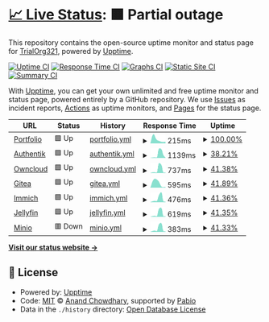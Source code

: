 # [📈 Live Status](https://status.adityaap.tech): <!--live status--> **🟧 Partial outage**

This repository contains the open-source uptime monitor and status page for [TrialOrg321](https://status.adityaap.tech), powered by [Upptime](https://github.com/upptime/upptime).

[![Uptime CI](https://github.com/TrialOrg321/homelab-monitor/workflows/Uptime%20CI/badge.svg)](https://github.com/TrialOrg321/homelab-monitor/actions?query=workflow%3A%22Uptime+CI%22)
[![Response Time CI](https://github.com/TrialOrg321/homelab-monitor/workflows/Response%20Time%20CI/badge.svg)](https://github.com/TrialOrg321/homelab-monitor/actions?query=workflow%3A%22Response+Time+CI%22)
[![Graphs CI](https://github.com/TrialOrg321/homelab-monitor/workflows/Graphs%20CI/badge.svg)](https://github.com/TrialOrg321/homelab-monitor/actions?query=workflow%3A%22Graphs+CI%22)
[![Static Site CI](https://github.com/TrialOrg321/homelab-monitor/workflows/Static%20Site%20CI/badge.svg)](https://github.com/TrialOrg321/homelab-monitor/actions?query=workflow%3A%22Static+Site+CI%22)
[![Summary CI](https://github.com/TrialOrg321/homelab-monitor/workflows/Summary%20CI/badge.svg)](https://github.com/TrialOrg321/homelab-monitor/actions?query=workflow%3A%22Summary+CI%22)

With [Upptime](https://upptime.js.org), you can get your own unlimited and free uptime monitor and status page, powered entirely by a GitHub repository. We use [Issues](https://github.com/TrialOrg321/homelab-monitor/issues) as incident reports, [Actions](https://github.com/TrialOrg321/homelab-monitor/actions) as uptime monitors, and [Pages](https://status.adityaap.tech) for the status page.

<!--start: status pages-->
<!-- This summary is generated by Upptime (https://github.com/upptime/upptime) -->
<!-- Do not edit this manually, your changes will be overwritten -->
<!-- prettier-ignore -->
| URL | Status | History | Response Time | Uptime |
| --- | ------ | ------- | ------------- | ------ |
| <img alt="" src="https://icons.duckduckgo.com/ip3/adityaap.tech.ico" height="13"> [Portfolio](https://adityaap.tech) | 🟩 Up | [portfolio.yml](https://github.com/TrialOrg321/homelab-monitor/commits/HEAD/history/portfolio.yml) | <details><summary><img alt="Response time graph" src="./graphs/portfolio/response-time-week.png" height="20"> 215ms</summary><br><a href="https://status.adityaap.tech/history/portfolio"><img alt="Response time 215" src="https://img.shields.io/endpoint?url=https%3A%2F%2Fraw.githubusercontent.com%2FTrialOrg321%2Fhomelab-monitor%2FHEAD%2Fapi%2Fportfolio%2Fresponse-time.json"></a><br><a href="https://status.adityaap.tech/history/portfolio"><img alt="24-hour response time 215" src="https://img.shields.io/endpoint?url=https%3A%2F%2Fraw.githubusercontent.com%2FTrialOrg321%2Fhomelab-monitor%2FHEAD%2Fapi%2Fportfolio%2Fresponse-time-day.json"></a><br><a href="https://status.adityaap.tech/history/portfolio"><img alt="7-day response time 215" src="https://img.shields.io/endpoint?url=https%3A%2F%2Fraw.githubusercontent.com%2FTrialOrg321%2Fhomelab-monitor%2FHEAD%2Fapi%2Fportfolio%2Fresponse-time-week.json"></a><br><a href="https://status.adityaap.tech/history/portfolio"><img alt="30-day response time 215" src="https://img.shields.io/endpoint?url=https%3A%2F%2Fraw.githubusercontent.com%2FTrialOrg321%2Fhomelab-monitor%2FHEAD%2Fapi%2Fportfolio%2Fresponse-time-month.json"></a><br><a href="https://status.adityaap.tech/history/portfolio"><img alt="1-year response time 215" src="https://img.shields.io/endpoint?url=https%3A%2F%2Fraw.githubusercontent.com%2FTrialOrg321%2Fhomelab-monitor%2FHEAD%2Fapi%2Fportfolio%2Fresponse-time-year.json"></a></details> | <details><summary><a href="https://status.adityaap.tech/history/portfolio">100.00%</a></summary><a href="https://status.adityaap.tech/history/portfolio"><img alt="All-time uptime 100.00%" src="https://img.shields.io/endpoint?url=https%3A%2F%2Fraw.githubusercontent.com%2FTrialOrg321%2Fhomelab-monitor%2FHEAD%2Fapi%2Fportfolio%2Fuptime.json"></a><br><a href="https://status.adityaap.tech/history/portfolio"><img alt="24-hour uptime 100.00%" src="https://img.shields.io/endpoint?url=https%3A%2F%2Fraw.githubusercontent.com%2FTrialOrg321%2Fhomelab-monitor%2FHEAD%2Fapi%2Fportfolio%2Fuptime-day.json"></a><br><a href="https://status.adityaap.tech/history/portfolio"><img alt="7-day uptime 100.00%" src="https://img.shields.io/endpoint?url=https%3A%2F%2Fraw.githubusercontent.com%2FTrialOrg321%2Fhomelab-monitor%2FHEAD%2Fapi%2Fportfolio%2Fuptime-week.json"></a><br><a href="https://status.adityaap.tech/history/portfolio"><img alt="30-day uptime 100.00%" src="https://img.shields.io/endpoint?url=https%3A%2F%2Fraw.githubusercontent.com%2FTrialOrg321%2Fhomelab-monitor%2FHEAD%2Fapi%2Fportfolio%2Fuptime-month.json"></a><br><a href="https://status.adityaap.tech/history/portfolio"><img alt="1-year uptime 100.00%" src="https://img.shields.io/endpoint?url=https%3A%2F%2Fraw.githubusercontent.com%2FTrialOrg321%2Fhomelab-monitor%2FHEAD%2Fapi%2Fportfolio%2Fuptime-year.json"></a></details>
| <img alt="" src="https://icons.duckduckgo.com/ip3/auth.adityaap.tech.ico" height="13"> [Authentik](https://auth.adityaap.tech) | 🟩 Up | [authentik.yml](https://github.com/TrialOrg321/homelab-monitor/commits/HEAD/history/authentik.yml) | <details><summary><img alt="Response time graph" src="./graphs/authentik/response-time-week.png" height="20"> 1139ms</summary><br><a href="https://status.adityaap.tech/history/authentik"><img alt="Response time 1139" src="https://img.shields.io/endpoint?url=https%3A%2F%2Fraw.githubusercontent.com%2FTrialOrg321%2Fhomelab-monitor%2FHEAD%2Fapi%2Fauthentik%2Fresponse-time.json"></a><br><a href="https://status.adityaap.tech/history/authentik"><img alt="24-hour response time 1139" src="https://img.shields.io/endpoint?url=https%3A%2F%2Fraw.githubusercontent.com%2FTrialOrg321%2Fhomelab-monitor%2FHEAD%2Fapi%2Fauthentik%2Fresponse-time-day.json"></a><br><a href="https://status.adityaap.tech/history/authentik"><img alt="7-day response time 1139" src="https://img.shields.io/endpoint?url=https%3A%2F%2Fraw.githubusercontent.com%2FTrialOrg321%2Fhomelab-monitor%2FHEAD%2Fapi%2Fauthentik%2Fresponse-time-week.json"></a><br><a href="https://status.adityaap.tech/history/authentik"><img alt="30-day response time 1139" src="https://img.shields.io/endpoint?url=https%3A%2F%2Fraw.githubusercontent.com%2FTrialOrg321%2Fhomelab-monitor%2FHEAD%2Fapi%2Fauthentik%2Fresponse-time-month.json"></a><br><a href="https://status.adityaap.tech/history/authentik"><img alt="1-year response time 1139" src="https://img.shields.io/endpoint?url=https%3A%2F%2Fraw.githubusercontent.com%2FTrialOrg321%2Fhomelab-monitor%2FHEAD%2Fapi%2Fauthentik%2Fresponse-time-year.json"></a></details> | <details><summary><a href="https://status.adityaap.tech/history/authentik">38.21%</a></summary><a href="https://status.adityaap.tech/history/authentik"><img alt="All-time uptime 38.21%" src="https://img.shields.io/endpoint?url=https%3A%2F%2Fraw.githubusercontent.com%2FTrialOrg321%2Fhomelab-monitor%2FHEAD%2Fapi%2Fauthentik%2Fuptime.json"></a><br><a href="https://status.adityaap.tech/history/authentik"><img alt="24-hour uptime 38.21%" src="https://img.shields.io/endpoint?url=https%3A%2F%2Fraw.githubusercontent.com%2FTrialOrg321%2Fhomelab-monitor%2FHEAD%2Fapi%2Fauthentik%2Fuptime-day.json"></a><br><a href="https://status.adityaap.tech/history/authentik"><img alt="7-day uptime 38.21%" src="https://img.shields.io/endpoint?url=https%3A%2F%2Fraw.githubusercontent.com%2FTrialOrg321%2Fhomelab-monitor%2FHEAD%2Fapi%2Fauthentik%2Fuptime-week.json"></a><br><a href="https://status.adityaap.tech/history/authentik"><img alt="30-day uptime 38.21%" src="https://img.shields.io/endpoint?url=https%3A%2F%2Fraw.githubusercontent.com%2FTrialOrg321%2Fhomelab-monitor%2FHEAD%2Fapi%2Fauthentik%2Fuptime-month.json"></a><br><a href="https://status.adityaap.tech/history/authentik"><img alt="1-year uptime 38.21%" src="https://img.shields.io/endpoint?url=https%3A%2F%2Fraw.githubusercontent.com%2FTrialOrg321%2Fhomelab-monitor%2FHEAD%2Fapi%2Fauthentik%2Fuptime-year.json"></a></details>
| <img alt="" src="https://icons.duckduckgo.com/ip3/owncloud.adityaap.tech.ico" height="13"> [Owncloud](https://owncloud.adityaap.tech) | 🟩 Up | [owncloud.yml](https://github.com/TrialOrg321/homelab-monitor/commits/HEAD/history/owncloud.yml) | <details><summary><img alt="Response time graph" src="./graphs/owncloud/response-time-week.png" height="20"> 737ms</summary><br><a href="https://status.adityaap.tech/history/owncloud"><img alt="Response time 737" src="https://img.shields.io/endpoint?url=https%3A%2F%2Fraw.githubusercontent.com%2FTrialOrg321%2Fhomelab-monitor%2FHEAD%2Fapi%2Fowncloud%2Fresponse-time.json"></a><br><a href="https://status.adityaap.tech/history/owncloud"><img alt="24-hour response time 737" src="https://img.shields.io/endpoint?url=https%3A%2F%2Fraw.githubusercontent.com%2FTrialOrg321%2Fhomelab-monitor%2FHEAD%2Fapi%2Fowncloud%2Fresponse-time-day.json"></a><br><a href="https://status.adityaap.tech/history/owncloud"><img alt="7-day response time 737" src="https://img.shields.io/endpoint?url=https%3A%2F%2Fraw.githubusercontent.com%2FTrialOrg321%2Fhomelab-monitor%2FHEAD%2Fapi%2Fowncloud%2Fresponse-time-week.json"></a><br><a href="https://status.adityaap.tech/history/owncloud"><img alt="30-day response time 737" src="https://img.shields.io/endpoint?url=https%3A%2F%2Fraw.githubusercontent.com%2FTrialOrg321%2Fhomelab-monitor%2FHEAD%2Fapi%2Fowncloud%2Fresponse-time-month.json"></a><br><a href="https://status.adityaap.tech/history/owncloud"><img alt="1-year response time 737" src="https://img.shields.io/endpoint?url=https%3A%2F%2Fraw.githubusercontent.com%2FTrialOrg321%2Fhomelab-monitor%2FHEAD%2Fapi%2Fowncloud%2Fresponse-time-year.json"></a></details> | <details><summary><a href="https://status.adityaap.tech/history/owncloud">41.38%</a></summary><a href="https://status.adityaap.tech/history/owncloud"><img alt="All-time uptime 41.38%" src="https://img.shields.io/endpoint?url=https%3A%2F%2Fraw.githubusercontent.com%2FTrialOrg321%2Fhomelab-monitor%2FHEAD%2Fapi%2Fowncloud%2Fuptime.json"></a><br><a href="https://status.adityaap.tech/history/owncloud"><img alt="24-hour uptime 41.38%" src="https://img.shields.io/endpoint?url=https%3A%2F%2Fraw.githubusercontent.com%2FTrialOrg321%2Fhomelab-monitor%2FHEAD%2Fapi%2Fowncloud%2Fuptime-day.json"></a><br><a href="https://status.adityaap.tech/history/owncloud"><img alt="7-day uptime 41.38%" src="https://img.shields.io/endpoint?url=https%3A%2F%2Fraw.githubusercontent.com%2FTrialOrg321%2Fhomelab-monitor%2FHEAD%2Fapi%2Fowncloud%2Fuptime-week.json"></a><br><a href="https://status.adityaap.tech/history/owncloud"><img alt="30-day uptime 41.38%" src="https://img.shields.io/endpoint?url=https%3A%2F%2Fraw.githubusercontent.com%2FTrialOrg321%2Fhomelab-monitor%2FHEAD%2Fapi%2Fowncloud%2Fuptime-month.json"></a><br><a href="https://status.adityaap.tech/history/owncloud"><img alt="1-year uptime 41.38%" src="https://img.shields.io/endpoint?url=https%3A%2F%2Fraw.githubusercontent.com%2FTrialOrg321%2Fhomelab-monitor%2FHEAD%2Fapi%2Fowncloud%2Fuptime-year.json"></a></details>
| <img alt="" src="https://icons.duckduckgo.com/ip3/git.adityaap.tech.ico" height="13"> [Gitea](https://git.adityaap.tech) | 🟩 Up | [gitea.yml](https://github.com/TrialOrg321/homelab-monitor/commits/HEAD/history/gitea.yml) | <details><summary><img alt="Response time graph" src="./graphs/gitea/response-time-week.png" height="20"> 595ms</summary><br><a href="https://status.adityaap.tech/history/gitea"><img alt="Response time 595" src="https://img.shields.io/endpoint?url=https%3A%2F%2Fraw.githubusercontent.com%2FTrialOrg321%2Fhomelab-monitor%2FHEAD%2Fapi%2Fgitea%2Fresponse-time.json"></a><br><a href="https://status.adityaap.tech/history/gitea"><img alt="24-hour response time 595" src="https://img.shields.io/endpoint?url=https%3A%2F%2Fraw.githubusercontent.com%2FTrialOrg321%2Fhomelab-monitor%2FHEAD%2Fapi%2Fgitea%2Fresponse-time-day.json"></a><br><a href="https://status.adityaap.tech/history/gitea"><img alt="7-day response time 595" src="https://img.shields.io/endpoint?url=https%3A%2F%2Fraw.githubusercontent.com%2FTrialOrg321%2Fhomelab-monitor%2FHEAD%2Fapi%2Fgitea%2Fresponse-time-week.json"></a><br><a href="https://status.adityaap.tech/history/gitea"><img alt="30-day response time 595" src="https://img.shields.io/endpoint?url=https%3A%2F%2Fraw.githubusercontent.com%2FTrialOrg321%2Fhomelab-monitor%2FHEAD%2Fapi%2Fgitea%2Fresponse-time-month.json"></a><br><a href="https://status.adityaap.tech/history/gitea"><img alt="1-year response time 595" src="https://img.shields.io/endpoint?url=https%3A%2F%2Fraw.githubusercontent.com%2FTrialOrg321%2Fhomelab-monitor%2FHEAD%2Fapi%2Fgitea%2Fresponse-time-year.json"></a></details> | <details><summary><a href="https://status.adityaap.tech/history/gitea">41.89%</a></summary><a href="https://status.adityaap.tech/history/gitea"><img alt="All-time uptime 41.89%" src="https://img.shields.io/endpoint?url=https%3A%2F%2Fraw.githubusercontent.com%2FTrialOrg321%2Fhomelab-monitor%2FHEAD%2Fapi%2Fgitea%2Fuptime.json"></a><br><a href="https://status.adityaap.tech/history/gitea"><img alt="24-hour uptime 41.89%" src="https://img.shields.io/endpoint?url=https%3A%2F%2Fraw.githubusercontent.com%2FTrialOrg321%2Fhomelab-monitor%2FHEAD%2Fapi%2Fgitea%2Fuptime-day.json"></a><br><a href="https://status.adityaap.tech/history/gitea"><img alt="7-day uptime 41.89%" src="https://img.shields.io/endpoint?url=https%3A%2F%2Fraw.githubusercontent.com%2FTrialOrg321%2Fhomelab-monitor%2FHEAD%2Fapi%2Fgitea%2Fuptime-week.json"></a><br><a href="https://status.adityaap.tech/history/gitea"><img alt="30-day uptime 41.89%" src="https://img.shields.io/endpoint?url=https%3A%2F%2Fraw.githubusercontent.com%2FTrialOrg321%2Fhomelab-monitor%2FHEAD%2Fapi%2Fgitea%2Fuptime-month.json"></a><br><a href="https://status.adityaap.tech/history/gitea"><img alt="1-year uptime 41.89%" src="https://img.shields.io/endpoint?url=https%3A%2F%2Fraw.githubusercontent.com%2FTrialOrg321%2Fhomelab-monitor%2FHEAD%2Fapi%2Fgitea%2Fuptime-year.json"></a></details>
| <img alt="" src="https://icons.duckduckgo.com/ip3/immich.adityaap.tech.ico" height="13"> [Immich](https://immich.adityaap.tech) | 🟩 Up | [immich.yml](https://github.com/TrialOrg321/homelab-monitor/commits/HEAD/history/immich.yml) | <details><summary><img alt="Response time graph" src="./graphs/immich/response-time-week.png" height="20"> 476ms</summary><br><a href="https://status.adityaap.tech/history/immich"><img alt="Response time 476" src="https://img.shields.io/endpoint?url=https%3A%2F%2Fraw.githubusercontent.com%2FTrialOrg321%2Fhomelab-monitor%2FHEAD%2Fapi%2Fimmich%2Fresponse-time.json"></a><br><a href="https://status.adityaap.tech/history/immich"><img alt="24-hour response time 476" src="https://img.shields.io/endpoint?url=https%3A%2F%2Fraw.githubusercontent.com%2FTrialOrg321%2Fhomelab-monitor%2FHEAD%2Fapi%2Fimmich%2Fresponse-time-day.json"></a><br><a href="https://status.adityaap.tech/history/immich"><img alt="7-day response time 476" src="https://img.shields.io/endpoint?url=https%3A%2F%2Fraw.githubusercontent.com%2FTrialOrg321%2Fhomelab-monitor%2FHEAD%2Fapi%2Fimmich%2Fresponse-time-week.json"></a><br><a href="https://status.adityaap.tech/history/immich"><img alt="30-day response time 476" src="https://img.shields.io/endpoint?url=https%3A%2F%2Fraw.githubusercontent.com%2FTrialOrg321%2Fhomelab-monitor%2FHEAD%2Fapi%2Fimmich%2Fresponse-time-month.json"></a><br><a href="https://status.adityaap.tech/history/immich"><img alt="1-year response time 476" src="https://img.shields.io/endpoint?url=https%3A%2F%2Fraw.githubusercontent.com%2FTrialOrg321%2Fhomelab-monitor%2FHEAD%2Fapi%2Fimmich%2Fresponse-time-year.json"></a></details> | <details><summary><a href="https://status.adityaap.tech/history/immich">41.36%</a></summary><a href="https://status.adityaap.tech/history/immich"><img alt="All-time uptime 41.36%" src="https://img.shields.io/endpoint?url=https%3A%2F%2Fraw.githubusercontent.com%2FTrialOrg321%2Fhomelab-monitor%2FHEAD%2Fapi%2Fimmich%2Fuptime.json"></a><br><a href="https://status.adityaap.tech/history/immich"><img alt="24-hour uptime 41.36%" src="https://img.shields.io/endpoint?url=https%3A%2F%2Fraw.githubusercontent.com%2FTrialOrg321%2Fhomelab-monitor%2FHEAD%2Fapi%2Fimmich%2Fuptime-day.json"></a><br><a href="https://status.adityaap.tech/history/immich"><img alt="7-day uptime 41.36%" src="https://img.shields.io/endpoint?url=https%3A%2F%2Fraw.githubusercontent.com%2FTrialOrg321%2Fhomelab-monitor%2FHEAD%2Fapi%2Fimmich%2Fuptime-week.json"></a><br><a href="https://status.adityaap.tech/history/immich"><img alt="30-day uptime 41.36%" src="https://img.shields.io/endpoint?url=https%3A%2F%2Fraw.githubusercontent.com%2FTrialOrg321%2Fhomelab-monitor%2FHEAD%2Fapi%2Fimmich%2Fuptime-month.json"></a><br><a href="https://status.adityaap.tech/history/immich"><img alt="1-year uptime 41.36%" src="https://img.shields.io/endpoint?url=https%3A%2F%2Fraw.githubusercontent.com%2FTrialOrg321%2Fhomelab-monitor%2FHEAD%2Fapi%2Fimmich%2Fuptime-year.json"></a></details>
| <img alt="" src="https://icons.duckduckgo.com/ip3/jellyfin.adityaap.tech.ico" height="13"> [Jellyfin](https://jellyfin.adityaap.tech) | 🟩 Up | [jellyfin.yml](https://github.com/TrialOrg321/homelab-monitor/commits/HEAD/history/jellyfin.yml) | <details><summary><img alt="Response time graph" src="./graphs/jellyfin/response-time-week.png" height="20"> 619ms</summary><br><a href="https://status.adityaap.tech/history/jellyfin"><img alt="Response time 619" src="https://img.shields.io/endpoint?url=https%3A%2F%2Fraw.githubusercontent.com%2FTrialOrg321%2Fhomelab-monitor%2FHEAD%2Fapi%2Fjellyfin%2Fresponse-time.json"></a><br><a href="https://status.adityaap.tech/history/jellyfin"><img alt="24-hour response time 619" src="https://img.shields.io/endpoint?url=https%3A%2F%2Fraw.githubusercontent.com%2FTrialOrg321%2Fhomelab-monitor%2FHEAD%2Fapi%2Fjellyfin%2Fresponse-time-day.json"></a><br><a href="https://status.adityaap.tech/history/jellyfin"><img alt="7-day response time 619" src="https://img.shields.io/endpoint?url=https%3A%2F%2Fraw.githubusercontent.com%2FTrialOrg321%2Fhomelab-monitor%2FHEAD%2Fapi%2Fjellyfin%2Fresponse-time-week.json"></a><br><a href="https://status.adityaap.tech/history/jellyfin"><img alt="30-day response time 619" src="https://img.shields.io/endpoint?url=https%3A%2F%2Fraw.githubusercontent.com%2FTrialOrg321%2Fhomelab-monitor%2FHEAD%2Fapi%2Fjellyfin%2Fresponse-time-month.json"></a><br><a href="https://status.adityaap.tech/history/jellyfin"><img alt="1-year response time 619" src="https://img.shields.io/endpoint?url=https%3A%2F%2Fraw.githubusercontent.com%2FTrialOrg321%2Fhomelab-monitor%2FHEAD%2Fapi%2Fjellyfin%2Fresponse-time-year.json"></a></details> | <details><summary><a href="https://status.adityaap.tech/history/jellyfin">41.35%</a></summary><a href="https://status.adityaap.tech/history/jellyfin"><img alt="All-time uptime 41.35%" src="https://img.shields.io/endpoint?url=https%3A%2F%2Fraw.githubusercontent.com%2FTrialOrg321%2Fhomelab-monitor%2FHEAD%2Fapi%2Fjellyfin%2Fuptime.json"></a><br><a href="https://status.adityaap.tech/history/jellyfin"><img alt="24-hour uptime 41.35%" src="https://img.shields.io/endpoint?url=https%3A%2F%2Fraw.githubusercontent.com%2FTrialOrg321%2Fhomelab-monitor%2FHEAD%2Fapi%2Fjellyfin%2Fuptime-day.json"></a><br><a href="https://status.adityaap.tech/history/jellyfin"><img alt="7-day uptime 41.35%" src="https://img.shields.io/endpoint?url=https%3A%2F%2Fraw.githubusercontent.com%2FTrialOrg321%2Fhomelab-monitor%2FHEAD%2Fapi%2Fjellyfin%2Fuptime-week.json"></a><br><a href="https://status.adityaap.tech/history/jellyfin"><img alt="30-day uptime 41.35%" src="https://img.shields.io/endpoint?url=https%3A%2F%2Fraw.githubusercontent.com%2FTrialOrg321%2Fhomelab-monitor%2FHEAD%2Fapi%2Fjellyfin%2Fuptime-month.json"></a><br><a href="https://status.adityaap.tech/history/jellyfin"><img alt="1-year uptime 41.35%" src="https://img.shields.io/endpoint?url=https%3A%2F%2Fraw.githubusercontent.com%2FTrialOrg321%2Fhomelab-monitor%2FHEAD%2Fapi%2Fjellyfin%2Fuptime-year.json"></a></details>
| <img alt="" src="https://icons.duckduckgo.com/ip3/minio-console.adityaap.tech.ico" height="13"> [Minio](https://minio-console.adityaap.tech) | 🟥 Down | [minio.yml](https://github.com/TrialOrg321/homelab-monitor/commits/HEAD/history/minio.yml) | <details><summary><img alt="Response time graph" src="./graphs/minio/response-time-week.png" height="20"> 383ms</summary><br><a href="https://status.adityaap.tech/history/minio"><img alt="Response time 383" src="https://img.shields.io/endpoint?url=https%3A%2F%2Fraw.githubusercontent.com%2FTrialOrg321%2Fhomelab-monitor%2FHEAD%2Fapi%2Fminio%2Fresponse-time.json"></a><br><a href="https://status.adityaap.tech/history/minio"><img alt="24-hour response time 383" src="https://img.shields.io/endpoint?url=https%3A%2F%2Fraw.githubusercontent.com%2FTrialOrg321%2Fhomelab-monitor%2FHEAD%2Fapi%2Fminio%2Fresponse-time-day.json"></a><br><a href="https://status.adityaap.tech/history/minio"><img alt="7-day response time 383" src="https://img.shields.io/endpoint?url=https%3A%2F%2Fraw.githubusercontent.com%2FTrialOrg321%2Fhomelab-monitor%2FHEAD%2Fapi%2Fminio%2Fresponse-time-week.json"></a><br><a href="https://status.adityaap.tech/history/minio"><img alt="30-day response time 383" src="https://img.shields.io/endpoint?url=https%3A%2F%2Fraw.githubusercontent.com%2FTrialOrg321%2Fhomelab-monitor%2FHEAD%2Fapi%2Fminio%2Fresponse-time-month.json"></a><br><a href="https://status.adityaap.tech/history/minio"><img alt="1-year response time 383" src="https://img.shields.io/endpoint?url=https%3A%2F%2Fraw.githubusercontent.com%2FTrialOrg321%2Fhomelab-monitor%2FHEAD%2Fapi%2Fminio%2Fresponse-time-year.json"></a></details> | <details><summary><a href="https://status.adityaap.tech/history/minio">41.33%</a></summary><a href="https://status.adityaap.tech/history/minio"><img alt="All-time uptime 41.33%" src="https://img.shields.io/endpoint?url=https%3A%2F%2Fraw.githubusercontent.com%2FTrialOrg321%2Fhomelab-monitor%2FHEAD%2Fapi%2Fminio%2Fuptime.json"></a><br><a href="https://status.adityaap.tech/history/minio"><img alt="24-hour uptime 41.33%" src="https://img.shields.io/endpoint?url=https%3A%2F%2Fraw.githubusercontent.com%2FTrialOrg321%2Fhomelab-monitor%2FHEAD%2Fapi%2Fminio%2Fuptime-day.json"></a><br><a href="https://status.adityaap.tech/history/minio"><img alt="7-day uptime 41.33%" src="https://img.shields.io/endpoint?url=https%3A%2F%2Fraw.githubusercontent.com%2FTrialOrg321%2Fhomelab-monitor%2FHEAD%2Fapi%2Fminio%2Fuptime-week.json"></a><br><a href="https://status.adityaap.tech/history/minio"><img alt="30-day uptime 41.33%" src="https://img.shields.io/endpoint?url=https%3A%2F%2Fraw.githubusercontent.com%2FTrialOrg321%2Fhomelab-monitor%2FHEAD%2Fapi%2Fminio%2Fuptime-month.json"></a><br><a href="https://status.adityaap.tech/history/minio"><img alt="1-year uptime 41.33%" src="https://img.shields.io/endpoint?url=https%3A%2F%2Fraw.githubusercontent.com%2FTrialOrg321%2Fhomelab-monitor%2FHEAD%2Fapi%2Fminio%2Fuptime-year.json"></a></details>

<!--end: status pages-->

[**Visit our status website →**](https://status.adityaap.tech)

## 📄 License

- Powered by: [Upptime](https://github.com/upptime/upptime)
- Code: [MIT](./LICENSE) © [Anand Chowdhary](https://anandchowdhary.com), supported by [Pabio](https://pabio.com)
- Data in the `./history` directory: [Open Database License](https://opendatacommons.org/licenses/odbl/1-0/)
